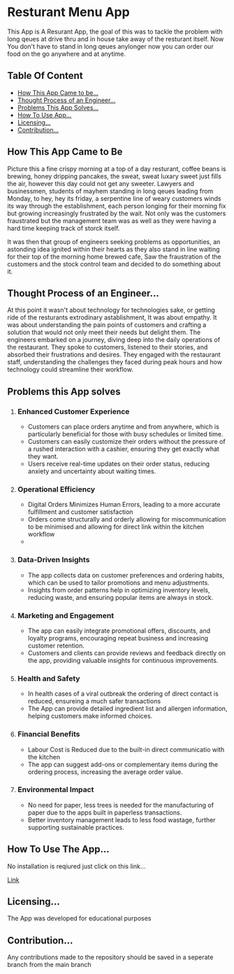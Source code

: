<h1>Resturant Menu App</h1>

<p>
  This App is A Resurant App, the goal of this was to tackle the problem
  with long qeues at drive thru and in house take away of the resturant itself. 
  Now You don't have to stand in long qeues anylonger now you can order our food
  on the go anywhere and at anytime.
</p>

<h2>Table Of Content</h2>
<ul>
  <li><a href="#how-this-app-came-to-be">How This App Came to be...</a></li>
  <li><a href="#thoughts">Thought Process of an Engineer...</a></li>
  <li><a href="#solved">Problems This App Solves...</a></li>
  <li><a href="#how-to-use">How To Use App...</a></li>
  <li><a href="#licensing">Licensing...</a></li>
  <li><a href="#contribution">Contribution...</a></li>
</ul>

<h2 id="how-this-app-came-to-be">How This App Came to Be</h2>
<p>
  Picture this a fine crispy morning at a top of a day resturant, coffee beans is brewing, honey dripping pancakes, the sweat, sweat 
  luxary sweet just fills the air, however this day could not get any sweeter. Lawyers and businessmen, students of mayhem standing in long qeues leading from Monday,
  to hey, hey its friday, a serpentine line of weary customers winds its way through the establishment, each person longing for their morning fix but growing increasingly frustrated by 
  the wait. Not only was the customers fraustrated but the management team was as well as they were having a hard time keeping track of storck itself.

  It was then that group of engineers seeking problems as opportunities, an astonding idea ignited within their hearts as they also stand in line waiting for their
  top of the morning home brewed cafe, Saw the fraustration of the customers and the stock control team and decided to do something about it.
</p>

<h2 id="thoughts">Thought Process of an Engineer...</h2>
<p>
  At this point it wasn't about technology for technologies sake, or getting ride of the resturants extrodinary astablishment, It was about empathy. It was about understanding the pain 
  points of customers and crafting a solution that would not only meet their needs but delight them. The engineers embarked on a journey, diving deep into the daily operations of the 
  restaurant. They spoke to customers, listened to their stories, and absorbed their frustrations and desires. They engaged with the restaurant staff, understanding the challenges they 
  faced during peak hours and how technology could streamline their workflow.
</p>

<h2 id="solved">Problems this App solves</h2>
<ol>
  <li>
    <h3>Enhanced Customer Experience</h3>
    <ul>
      <li>Customers can place orders anytime and from anywhere, which is particularly beneficial for those with busy schedules or limited time.</li>
      <li>Customers can easily customize their orders without the pressure of a rushed interaction with a cashier, ensuring they get exactly what they want.</li>
      <li>Users receive real-time updates on their order status, reducing anxiety and uncertainty about waiting times.</li>
    </ul>
  </li>

  <li>
    <h3>Operational Efficiency</h3>
    <ul>
      <li>Digital Orders Minimizes Human Errors, leading to a more accurate fulfillment and customer satisfaction</li>
      <li>Orders come structurally and orderly allowing for miscommunication to be minimised and allowing for direct link within the kitchen workflow</li>
      <li></li>
    </ul>
  </li>

  <li>
    <h3>Data-Driven Insights</h3>
    <ul>
      <li>The app collects data on customer preferences and ordering habits, which can be used to tailor promotions and menu adjustments.</li>
      <li>Insights from order patterns help in optimizing inventory levels, reducing waste, and ensuring popular items are always in stock.</li>
    </ul>
  </li>

  <li>
    <h3>Marketing and Engagement</h3>
    <ul>
      <li>The app can easily integrate promotional offers, discounts, and loyalty programs, encouraging repeat business and increasing customer retention.</li>
      <li>Customers and clients can provide reviews and feedback directly on the app, providing valuable insights for continuous improvements.</li>
    </ul>
  </li>

  <li>
    <h3>Health and Safety</h3>
    <ul>
      <li>In health cases of a viral outbreak the ordering of direct contact is reduced, ensureing a much safer transactions</li>
      <li>The App can provide detailed ingredient list and allergen information, helping customers make informed choices.</li>
    </ul>
  </li>

  <li>
    <h3>Financial Benefits</h3>
    <ul>
      <li>Labour Cost is Reduced due to the built-in direct communicatio with the kitchen</li>
      <li>The app can suggest add-ons or complementary items during the ordering process, increasing the average order value.</li>
    </ul>
  </li>

  <li>
    <h3>Environmental Impact</h3>
    <ul>
      <li>No need for paper, less trees is needed for the manufacturing of paper due to the apps built in paperless transactions.
      </li>
      <li>
        Better inventory management leads to less food wastage, further supporting sustainable practices.
      </li>
    </ul>
  </li>
</ol>

<h2 id="how-to-use">How To Use The App...</h2>
<p>No installation is reqiured just click on this link...</p>
<a href="">Link</a>
<h2 id="licensing">Licensing...</h2>
<p>
  The App was developed for educational purposes
</p>
<h2 id="contribution">Contribution...</h2>
<p>
  Any contributions made to the repository should be saved in a seperate branch from the main branch
</p>

